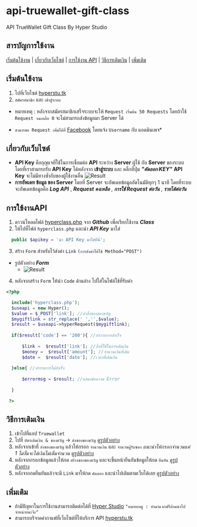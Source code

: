 # api-truewallet-gift-class
API TrueWallet Gift Class  By Hyper Studio

## สารบัญการใช้งาน
[เริ่มต้นใช้งาน](#เริ่มต้นใช้งาน) | 
[เกี่ยวกับเว็บไซต์](#เกี่ยวกับเว็บไซต์) | 
[การใช้งาน API](#การใช้งานAPI) | 
[วิธีการเติมเงิน](#วิธีการเติมเงิน) | 
[เพิ่มเติม](#เพิ่มเติม)

## เริ่มต้นใช้งาน
1. ไปที่เว็บไซต์ [hyperstu.tk](https://hyperstu.tk/)
2. ``` สมัครสมาชิก ``` และ ``` เข้าสู่ระบบ ```
* หมายเหตุ : หลังจากสมัครสมาชิกเสร็จระบบจะให้ ``` Request เริ่มต้น 50 Requests ``` โดยถ้าใช้ ``` Request จนเหลือ 0 ``` จะไม่สามารถส่งข้อมูลมา Server ได้ 
- ``` สามารขอ Request เพิ่มได้ที่ ``` [Facebook](https://www.facebook.com/pagehyperstudio) โดยแจ้ง ``` Username ``` กับ แอดมินเพจ*

## เกี่ยวกับเว็บไซต์
- **API Key** คือกุญแจที่ใช้ในการเชื่อมต่อ **API** ระหว่าง **Server** ผู้ใช้ กับ **Server** ของระบบ โดยที่เราสามารถรับ **API Key** ได้หลังจาก **เข้าสู่ระบบ** และ คลิ้กที่ปุ่ม ***"คัดลอก KEY"***
 **API Key** จะไม่มีทางซ้ำกับของผู้ใช้งานอื่น
 ![Result](https://www.img.in.th/images/92d6efcf79eedef3f4196b787fe47e2f.png)
- **การอัพเดท ข้อมูล ของ Server** โดยที่ Server จะอัพเดทข้อมูลอัตโนมัติทุกๆ 1 นาที โดยที่ระบบจะอัพเดทข้อมูลคือ ***Log API*** , ***Request คงเหลือ*** , ***การใช้ Request ต่อวัน*** , ***รายได้ต่อวัน***

## การใช้งานAPI
1. ดาวน์โหลดไฟล์ [hyperclass.php](https://github.com/sharpaddroot/api-truewallet-gift-class/blob/master/hyperclass.php) จาก ***Github*** เพื่อเรียกใช้งาน ***Class***
2. ให้ไปที่ไฟล์ ``` hyperclass.php ``` และนำ ***API Key*** มาใส่
```php
  public $apikey = 'นำ API Key มาใส่ที่นี่'; 
```
3. สร้าง ``` Form ``` สำหรับไว้ส่งค่า ``` Link ``` ``` (การส่งค่าให้ใช้ Method="POST") ```
- รูปตัวอย่าง ***Form***
  - ![Result](https://www.img.in.th/images/c5b7983e1e61c6991587835d0c4ad3b2.png)
4. หลังจากสร้าง ``` Form ``` ให้นำ ``` Code ``` ด้านล่าง ไปใส่ในไฟล์ใช้ที่รับค่า
```php
<?php

  include('hyperclass.php');
  $useapi = new Hyper();
  $value = $_POST['link']; //ค่าลิ้งซองของขวัญ
  $mygiftlink = str_replace(' ','',$value);
  $result = $useapi->hyperRequest($mygiftlink);
  
  if($result['code'] == '200'){ //ทำรายการสำเร็จ	
  
	  $link =  $result['link']; //ลิ้งที่ใช้ในการเติมเงิน
	  $money =  $result['amount']; //จำนวนเงินที่เติม
	  $date =  $result['date']; //เวลาที่เติมเงิน		
    
  }else{ //ทำรายการไม่สำเร็จ		
  
	  $errormsg = $result; //แสดงข้อความ Error	
    
  }
  
 ?>
```

## วิธีการเติมเงิน
1. เข้าไปที่แอป ``` Truewallet ```
2. ไปที่ ``` บัตรเติมเงิน & ของขวัญ ``` -> ``` ส่งซองของขวัญ ``` [ดูรูปตัวอย่าง](https://www.img.in.th/images/78bc8881c2d195fdc3aa259ff1f7d278.jpg)
3. หลังจากเข้าที่ ``` ส่งซองของขวัญ ``` แล้วให้กรอก ``` จำนวนเงิน ``` และ ``` จำนวนผู้รับซอง ``` _แนะนำให้กรอกจำนวนแค่ 1 ไม่งั้นจะได้เงินไม่เต็มจำนวน_ [ดูรูปตัวอย่าง](https://www.img.in.th/images/7c4782d43a430c3f0de7388a5dba722a.jpg)
4. หลังจากกรอกข้อมูลแล้วให้กด ``` สร้างซองของขวัญ ``` และจะขึ้นหน้ายืนยันข้อมูลให้กด ``` ยืนยัน ``` [ดูรูปตัวอย่าง](https://www.img.in.th/images/1a264cbb4b8d7c0827466c33559dae32.jpg)
5. หลังจากกดยืนยันแล้วจะมี ``` Link ``` มาให้กด ``` คัดลอก ``` และนำไปเติมตามเว็บได้เลย [ดูรูปตัวอย่าง](https://www.img.in.th/images/89312ce1d42342befb9b7c1877c175ac.jpg)

## เพิ่มเติม
- ถ้ามีปัญหาในการใช้งานสามารถติดต่อได้ที่ [Hyper Studio](https://www.facebook.com/pagehyperstudio) ``` "หมายเหตู : ทำมาแจกฟรีห้ามนำไปจำหน่ายนะจ๊ะ" ```
- สามารถบริจาคค่ากาแฟที่เว็บไซต์ที่ให้บริการ API [hyperstu.tk](https://hyperstu.tk/)
